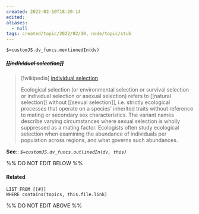 ```yaml
---
created: 2022-02-10T18:20:14 
edited: 
aliases:
  - null
tags: created/topic/2022/02/10, node/topic/stub
---
```

`$=customJS.dv_funcs.mentionedIn(dv)`

##### <s class="topic-title">[[individual selection]]</s>

> [!wikipedia] [individual selection](https://en.wikipedia.org/wiki/Ecological%20selection)
> 
> Ecological selection (or environmental selection or survival selection or individual selection or asexual selection) refers to [[natural selection]] without [[sexual selection]], i.e. strictly ecological processes that operate on a species' inherited traits without reference to mating or secondary sex characteristics.  The variant names describe varying circumstances where sexual selection is wholly suppressed as a mating factor. Ecologists often study ecological selection when examining the abundance of individuals per population across regions, and what governs such abundances.

**See**::
*`$=customJS.dv_funcs.outlinedIn(dv, this)`*

%% DO NOT EDIT BELOW %%

#### Related 

```dataview
LIST FROM [[#]]
WHERE contains(topics, this.file.link)
```
%% DO NOT EDIT ABOVE %%
